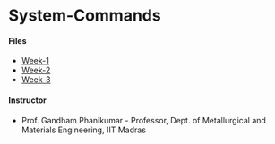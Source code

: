 # System-Commands

#### Files

- [Week-1](Week1.md)<br>
- [Week-2](Week2.md)<br>
- [Week-3](Week3.md)<br>


#### Instructor
- Prof. Gandham Phanikumar - Professor, Dept. of Metallurgical and Materials Engineering, IIT Madras
